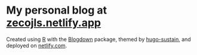 # My personal blog at [zecojls.netlify.app](https://zecojls.netlify.app/)

Created using [R](https://www.r-project.org/) with the [Blogdown](https://bookdown.org/yihui/blogdown/) package, themed by [hugo-sustain](https://github.com/nurlansu/hugo-sustain), and deployed on [netlify.com](https://www.netlify.com/).

